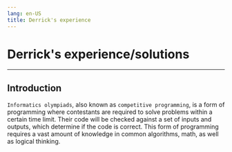 ```yaml
---
lang: en-US
title: Derrick's experience
---
```

# Derrick's experience/solutions
---
## Introduction
`Informatics olympiads`, also known as `competitive programming`, is a form of programming where contestants are required to solve problems within a certain time limit. Their code will be checked against a set of inputs and outputs, which determine if the code is correct. This form of programming requires a vast amount of knowledge in common algorithms, math, as well as logical thinking.
